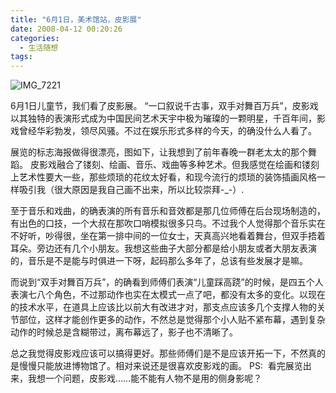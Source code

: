 ```yaml
---
title: "6月1日，美术馆站，皮影展"
date: 2008-04-12 00:20:26
categories:
  - 生活随想
tags:
---
```


![IMG_7221](../../../images/2008/img-7221.jpg) 

6月1日儿童节，我们看了皮影展。 “一口叙说千古事，双手对舞百万兵”，皮影戏以其独特的表演形式成为中国民间艺术天宇中极为璀璨的一颗明星，千百年间，影戏曾经华彩勃发，领尽风骚。不过在娱乐形式多样的今天，的确没什么人看了。

展览的标志海报做得很漂亮，图如下，让我想到了前年春晚一群老太太的那个舞蹈。 皮影戏融合了镂刻、绘画、音乐、戏曲等多种艺术。但我感觉在绘画和镂刻上艺术性要大一些，那些烦琐的花纹太好看，和现今流行的烦琐的装饰插画风格一样吸引我（很大原因是我自己画不出来，所以比较崇拜-_-）.

至于音乐和戏曲，的确表演的所有音乐和音效都是那几位师傅在后台现场制造的，有出色的口技，一个大叔在那吹口哨模拟很多只鸟。不过我个人觉得那个音乐实在不好听，吵得很，坐在第一排中间的一位女士，天真高兴地看着舞台，但双手捂着耳朵。旁边还有几个小朋友。我想这些曲子大部分都是给小朋友或者大朋友表演的，音乐是不是能与时俱进一下呀，起码那么多年了，总该有些发展才是嘛。

而说到“双手对舞百万兵”，的确看到师傅们表演“儿童踩高跷”的时候，是四五个人表演七八个角色，不过那动作也实在太模式一点了吧，都没有太多的变化。以现在的技术水平，在道具上应该比以前大有改进才对，那支点应该多几个支撑人物的关节部位，这样才能创作更多的动作，不然总是觉得那个小人贴不紧布幕，遇到复杂动作的时候总是含糊带过，离布幕远了，影子也不清晰了。 

总之我觉得皮影戏应该可以搞得更好。那些师傅们是不是应该开拓一下，不然真的是慢慢只能放进博物馆了。相对来说还是很喜欢皮影戏的画。 PS:  看完展览出来，我想一个问题，皮影戏……能不能有人物不是用的侧身影呢？